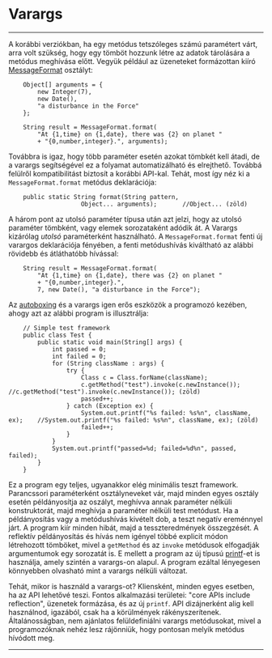 # Varargs #

---

A korábbi verziókban, ha egy metódus tetszóleges számú paramétert várt, arra volt szükség, hogy egy tömböt hozzunk létre az adatok tárolására a metódus meghívása előtt. Vegyük például az üzeneteket formázottan kiíró [MessageFormat](./MessageFormat.html "MessageFormat") osztályt:

    	Object[] arguments = {
    		new Integer(7),
    		new Date(),
    		"a disturbance in the Force"
    	};

    	String result = MessageFormat.format(
    		"At {1,time} on {1,date}, there was {2} on planet "
    		+ "{0,number,integer}.", arguments);

Továbbra is igaz, hogy több paraméter esetén azokat tömbkét kell átadi, de a varargs segítségével ez a folyamat automatizálható és elrejthető. Továbbá felülről kompatibilitást biztosít a korábbi API-kal. Tehát, most így néz ki a `MessageFormat.format` metódus deklarációja:

    	public static String format(String pattern,
    				    Object... arguments);		//Object... (zöld)

A három pont az utolsó paraméter típusa után azt jelzi, hogy az utolsó paraméter tömbként, vagy elemek sorozataként adódik át. A Varargs kizárólag *utolsó* paraméterként használható. A `MessageFormat.format` fenti új varargos deklarációja fényében, a fenti metódushívás kiváltható az alábbi rövidebb és átláthatóbb hívással:

    	String result = MessageFormat.format(
    		"At {1,time} on {1,date}, there was {2} on planet "
    		+ "{0,number,integer}.",
    		7, new Date(), "a disturbance in the Force");

Az [autoboxing](./autoboxing.md "autoboxing") és a varargs igen erős eszközök a programozó kezében, ahogy azt az alábbi program is illusztrálja:

    	// Simple test framework
    	public class Test {
    		public static void main(String[] args) {
    			int passed = 0;
    			int failed = 0;
    			for (String className : args) {
    				try {
    					Class c = Class.forName(className);
    					c.getMethod("test").invoke(c.newInstance());		//c.getMethod("test").invoke(c.newInstance()); (zöld)
    					passed++;
    				} catch (Exception ex) {
    					System.out.printf("%s failed: %s%n", className, ex);	//System.out.printf("%s failed: %s%n", className, ex); (zöld)
    					failed++;
    				}
    			}
    			System.out.printf("passed=%d; failed=%d%n", passed, failed);
    		}
    	}

Ez a program egy teljes, ugyanakkor elég minimális teszt framework. Parancssori paraméterként osztályneveket vár, majd minden egyes osztály esetén példányosítja az oszályt, meghívva annak paraméter nélküli konstruktorát, majd meghívja a paraméter nélküli test metódust. Ha a példányosítás vagy a metódushívás kivételt dob, a teszt negatív ereménnyel járt. A program kiír minden hibát, majd a tesszteredmények összegzését. A reflektív példányosítás és hívás nem igényel többé explicit módon létrehozott tömböket, mivel a `getMethod` és az `invoke` metódusok elfogadják argumentumok egy sorozatát is. E mellett a program az új típusú [printf](./printf.html "printf")-et is használja, amely szintén a varargs-on alapul. A program ezáltal lényegesen könnyebben olvasható mint a varargs nélküli változat.

Tehát, mikor is használd a varargs-ot? Kliensként, minden egyes esetben, ha az API lehetővé teszi. Fontos alkalmazási területei: "core APIs include reflection", üzenetek formázása, és az új `printf`. API dizájnerként alig kell használnod, igazából, csak ha a körülmények rákényszerítenek. Általánosságban, nem ajánlatos felüldefiniálni varargs metódusokat, mivel a programozóknak nehéz lesz rájönniük, hogy pontosan melyik metódus hívódott meg.

---

